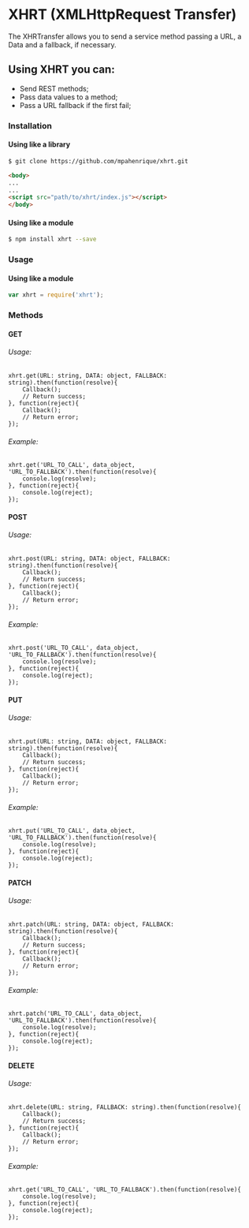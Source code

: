 # XHRT (XMLHttpRequest Transfer)
The XHRTransfer allows you to send a service method passing a URL, a Data and a fallback, if necessary.

## Using XHRT you can:
  - Send REST methods;
  - Pass data values to a method;
  - Pass a URL fallback if the first fail;

### Installation
#### Using like a library
```sh
$ git clone https://github.com/mpahenrique/xhrt.git
```
```HTML
<body>
...
...
<script src="path/to/xhrt/index.js"></script>
</body>
```

#### Using like a module
```sh
$ npm install xhrt --save
```

### Usage
#### Using like a module
```js
var xhrt = require('xhrt');
```

### Methods
#### GET
###### Usage:
```
xhrt.get(URL: string, DATA: object, FALLBACK: string).then(function(resolve){
    Callback();
    // Return success;
}, function(reject){
    Callback();
    // Return error;
});
```
###### Example:
```
xhrt.get('URL_TO_CALL', data_object, 'URL_TO_FALLBACK').then(function(resolve){
    console.log(resolve);
}, function(reject){
    console.log(reject);
});
```

#### POST
###### Usage:
```
xhrt.post(URL: string, DATA: object, FALLBACK: string).then(function(resolve){
    Callback();
    // Return success;
}, function(reject){
    Callback();
    // Return error;
});
```
###### Example:
```
xhrt.post('URL_TO_CALL', data_object, 'URL_TO_FALLBACK').then(function(resolve){
    console.log(resolve);
}, function(reject){
    console.log(reject);
});
```

#### PUT
###### Usage:
```
xhrt.put(URL: string, DATA: object, FALLBACK: string).then(function(resolve){
    Callback();
    // Return success;
}, function(reject){
    Callback();
    // Return error;
});
```
###### Example:
```
xhrt.put('URL_TO_CALL', data_object, 'URL_TO_FALLBACK').then(function(resolve){
    console.log(resolve);
}, function(reject){
    console.log(reject);
});
```

#### PATCH
###### Usage:
```
xhrt.patch(URL: string, DATA: object, FALLBACK: string).then(function(resolve){
    Callback();
    // Return success;
}, function(reject){
    Callback();
    // Return error;
});
```
###### Example:
```
xhrt.patch('URL_TO_CALL', data_object, 'URL_TO_FALLBACK').then(function(resolve){
    console.log(resolve);
}, function(reject){
    console.log(reject);
});
```

#### DELETE
###### Usage:
```
xhrt.delete(URL: string, FALLBACK: string).then(function(resolve){
    Callback();
    // Return success;
}, function(reject){
    Callback();
    // Return error;
});
```
###### Example:
```
xhrt.get('URL_TO_CALL', 'URL_TO_FALLBACK').then(function(resolve){
    console.log(resolve);
}, function(reject){
    console.log(reject);
});
```